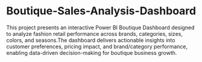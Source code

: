 # Boutique-Sales-Analysis-Dashboard
This project presents an interactive Power BI Boutique Dashboard designed to analyze fashion retail performance across brands, categories, sizes, colors, and seasons.The dashboard delivers actionable insights into customer preferences, pricing impact, and brand/category performance, enabling data-driven decision-making for boutique business growth.
